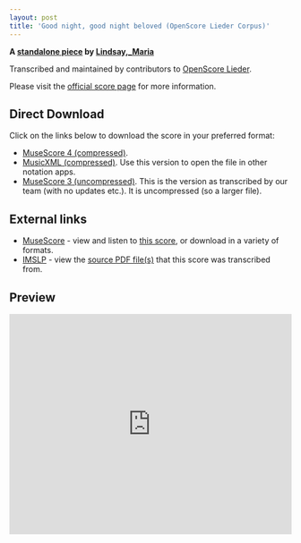 ```yaml
---
layout: post
title: 'Good night, good night beloved (OpenScore Lieder Corpus)'
---
```


__A [standalone piece](https://fourscoreandmore.org/openscore/lieder/Lindsay,_Maria/_/) by [Lindsay,_Maria](https://fourscoreandmore.org/openscore/lieder/Lindsay,_Maria)__

Transcribed and maintained by contributors to [OpenScore Lieder].

Please visit the [official score page] for more information.

[official score page]: https://musescore.com/openscore-lieder-corpus/scores/6609481
[OpenScore Lieder]: https://musescore.com/openscore-lieder-corpus

## Direct Download

Click on the links below to download the score in your preferred format:
- [MuseScore 4 (compressed)](https://github.com/openscore/lieder/blob/main/scores/Lindsay,_Maria/_/Good_night,_good_night_beloved/lc6609481.mscz?raw=true).
- [MusicXML (compressed)](https://github.com/openscore/lieder/blob/main/scores/Lindsay,_Maria/_/Good_night,_good_night_beloved/lc6609481.mxl?raw=true). Use this version to open the file in other notation apps.
- [MuseScore 3 (uncompressed)](https://github.com/openscore/lieder/blob/main/scores/Lindsay,_Maria/_/Good_night,_good_night_beloved/lc6609481.mscx?raw=true). This is the version as transcribed by our team (with no updates etc.). It is uncompressed (so a larger file).

## External links

- [MuseScore] - view and listen to [this score][MuseScore], or download in a variety of formats.
- [IMSLP] - view the [source PDF file(s)][IMSLP] that this score was transcribed from.

[MuseScore]: https://musescore.com/score/6609481
[IMSLP]: https://imslp.org/wiki/Special:ReverseLookup/661315

## Preview

<iframe width="100%" height="394" src="https://musescore.com/openscore-lieder-corpus/scores/6609481/embed" frameborder="0" allowfullscreen allow="autoplay; fullscreen"></iframe>
